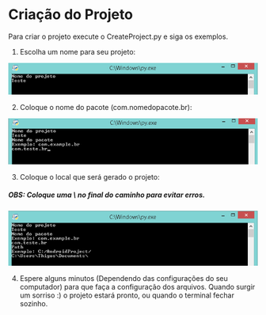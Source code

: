 # Criação do Projeto

Para criar o projeto execute o CreateProject.py e siga os exemplos.

1. Escolha um nome para seu projeto:

![Create1](Create1.png)



2. Coloque o nome do pacote (com.nomedopacote.br):

![Create2](Create2.png)

3. Coloque o local que será gerado o projeto:
##### OBS: Coloque uma \ no final do caminho para evitar erros.

![Create3](Create3.png)

4. Espere alguns minutos (Dependendo das configurações do seu computador) para que faça a configuração dos arquivos. Quando surgir um sorriso :) o projeto estará pronto,
ou quando o terminal fechar sozinho.

